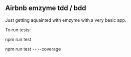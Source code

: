 ## Airbnb emzyme tdd / bdd

Just getting aquainted with emzyme with a very basic app.

To run tests:

npm run test

npm run test -- --coverage